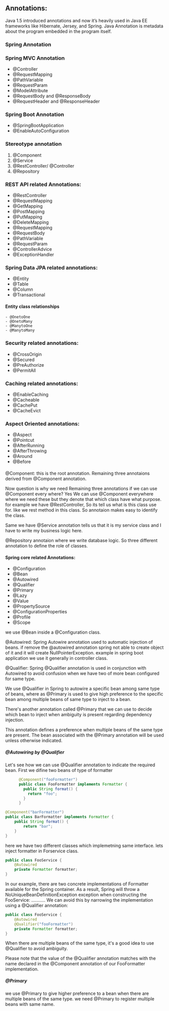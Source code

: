 ## Annotations: 
  Java 1.5 introduced annotations and now it’s heavily used in Java EE frameworks like Hibernate, Jersey, and Spring. 
  Java Annotation is metadata about the program embedded in the program itself.

### Spring Annotation

### Spring MVC Annotation
  - @Controller
  - @RequestMapping
  - @PathVariable
  - @RequestParam
  - @ModelAttribute 
  - @RequestBody and @ResponseBody
  - @RequestHeader and @ResponseHeader
    
### Spring Boot Annotation
  - @SpringBootApplication
  - @EnableAutoConfiguration

### Stereotype annotation
  1. @Component
  2. @Service
  3. @RestController/ @Controller
  4. @Repository

### REST API related Annotations:
  - @RestController
  - @RequestMapping
  - @GetMapping
  - @PostMapping
  - @PutMapping
  - @DeleteMapping
  - @RequestMapping
  - @RequestBody
  - @PathVariable
  - @RequestParam
  - @ControllerAdvice
  - @ExceptionHandler
  
### Spring Data JPA related annotations:
  - @Entity
  - @Table
  - @Column
  - @Transactional
  #### Entity class relationships
    - @OnetoOne
    - @OnetoMany
    - @ManytoOne
    - @ManytoMany
    
### Security related annotations:
  - @CrossOrigin
  - @Secured
  - @PreAuthorize
  - @PermitAll

### Caching related annotations:
 - @EnableCaching
 - @Cacheable
 - @CachePut
 - @CacheEvict

### Aspect Oriented annotations:
 - @Aspect
 - @Pointcut
 - @AfterRunning
 - @AfterThrowing
 - @Around
 - @Before

####
  @Component: this is the root annotation. Remaining three annotaions derived from @Component annotation.
  
  Now question is why we need Remaining three annotations if we can use @Component every where?
  Yes We can use @Component everywhere where we need these but they denote that which class have what purpose. 
  for example we have @RestController, So its tell us what is this class use for. like we rest method in this class. So annotaion makes easy to identify the class.
  
  Same we have @Service annotation tells us that it is my service class and I have to write my business logic here.
  
  @Repository annotaion where we write database logic. 
  So three different annotation to define the role of classes.
  
#### Spring core related Annotations:
  - @Configuration
  - @Bean
  - @Autowired
  - @Qualifier
  - @Primary
  - @Lazy
  - @Value
  - @PropertySource
  - @ConfigurationProperties
  - @Profile
  - @Scope
  
  
  we use @Bean inside a @Configuration class.
 
  @Autowired: Spring Autowire annotation used to automatic injection of beans.
  if remove the @autowired annotation spring not able to create object of it and it will create NullPointerException. example in spring boot application we use it generally in controller class.
  
  @Qualifier: Spring @Qualifier annotation is used in conjunction with Autowired to avoid confusion when we have two of more bean configured for same type.
  
  We use @Qualifier in Spring to autowire a specific bean among same type of beans, where as @Primary is used to give high preference to the specific bean among       multiple beans of same type to inject to a bean.
  
  There's another annotation called @Primary that we can use to decide which bean to inject when ambiguity is present regarding dependency injection.

  This annotation defines a preference when multiple beans of the same type are present. The bean associated with the @Primary annotation will be used unless       otherwise indicated.
  
##### @Autowiring by @Qualifier
 Let's see how we can use @Qualifier annotation to indicate the required bean.
 First we difine two beans of type of formatter 
      
```java
      @Component("fooFormatter")
      public class FooFormatter implements Formatter {
        public String format() {
          return "foo";
        }
      }
```

```java
@Component("barFormatter")
public class BarFormatter implements Formatter {
    public String format() {
        return "bar";
    }
}
```

here we have two different classes which implemetning same interface. lets inject formatter in Forservice class.
```java
public class FooService {
    @Autowired
    private Formatter formatter;
}
```
In our example, there are two concrete implementations of Formatter available for the Spring container. As a result, Spring will throw a NoUniqueBeanDefinitionException exception when constructing the FooService:
...........
We can avoid this by narrowing the implementation using a @Qualifier annotation:
```java
public class FooService {
    @Autowired
    @Qualifier("fooFormatter")
    private Formatter formatter;
}
```

When there are multiple beans of the same type, it's a good idea to use @Qualifier to avoid ambiguity.

Please note that the value of the @Qualifier annotation matches with the name declared in the @Component annotation of our FooFormatter implementation.
  
##### @Primary
we use @Primary to give higher preference to a bean when there are multiple beans of the same type.
we need @Primary to register multiple beans with same name.

